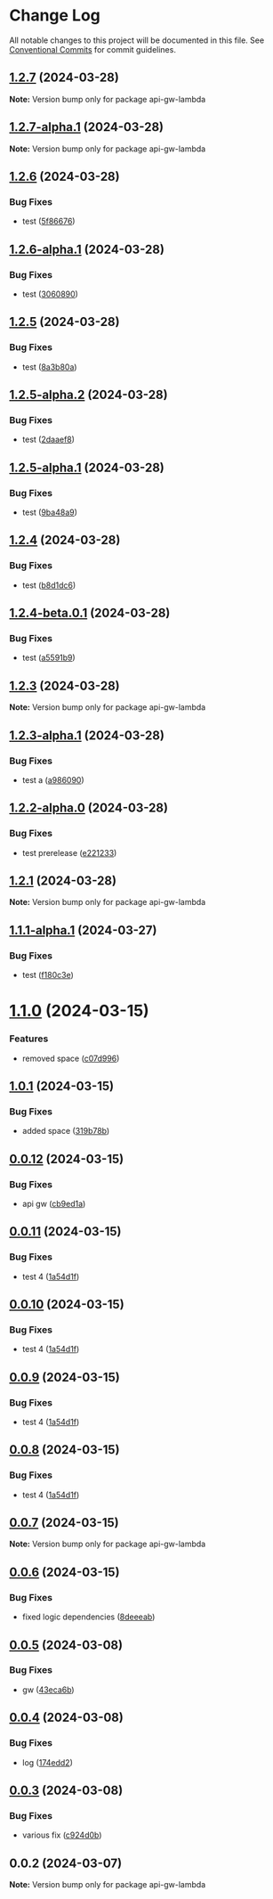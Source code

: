 # Change Log

All notable changes to this project will be documented in this file.
See [Conventional Commits](https://conventionalcommits.org) for commit guidelines.

## [1.2.7](https://github.com/Iustin-Burlacu/monorepo-aws-lambda-lerna/compare/v1.2.7-alpha.1...v1.2.7) (2024-03-28)

**Note:** Version bump only for package api-gw-lambda





## [1.2.7-alpha.1](https://github.com/Iustin-Burlacu/monorepo-aws-lambda-lerna/compare/v1.2.7-alpha.0...v1.2.7-alpha.1) (2024-03-28)

**Note:** Version bump only for package api-gw-lambda





## [1.2.6](https://github.com/Iustin-Burlacu/monorepo-aws-lambda-lerna/compare/v1.2.6-alpha.1...v1.2.6) (2024-03-28)


### Bug Fixes

* test ([5f86676](https://github.com/Iustin-Burlacu/monorepo-aws-lambda-lerna/commit/5f8667654e2f824a4b2ae674943f2948d2d64bbf))





## [1.2.6-alpha.1](https://github.com/Iustin-Burlacu/monorepo-aws-lambda-lerna/compare/v1.2.6-alpha.0...v1.2.6-alpha.1) (2024-03-28)


### Bug Fixes

* test ([3060890](https://github.com/Iustin-Burlacu/monorepo-aws-lambda-lerna/commit/30608908cb7fa8319a74849b7790fef56dd5ce25))





## [1.2.5](https://github.com/Iustin-Burlacu/monorepo-aws-lambda-lerna/compare/v1.2.5-alpha.2...v1.2.5) (2024-03-28)


### Bug Fixes

* test ([8a3b80a](https://github.com/Iustin-Burlacu/monorepo-aws-lambda-lerna/commit/8a3b80ab6a2d62d98f61d780beda2669295ccfe8))





## [1.2.5-alpha.2](https://github.com/Iustin-Burlacu/monorepo-aws-lambda-lerna/compare/v1.2.5-alpha.1...v1.2.5-alpha.2) (2024-03-28)


### Bug Fixes

* test ([2daaef8](https://github.com/Iustin-Burlacu/monorepo-aws-lambda-lerna/commit/2daaef85d0fe2684600b3586da31a780b2f4cc95))





## [1.2.5-alpha.1](https://github.com/Iustin-Burlacu/monorepo-aws-lambda-lerna/compare/v1.2.5-alpha.0...v1.2.5-alpha.1) (2024-03-28)


### Bug Fixes

* test ([9ba48a9](https://github.com/Iustin-Burlacu/monorepo-aws-lambda-lerna/commit/9ba48a98af8c631a1a0d49ae3e16efcda1e8f56f))





## [1.2.4](https://github.com/Iustin-Burlacu/monorepo-aws-lambda-lerna/compare/v1.2.4-beta.0.1...v1.2.4) (2024-03-28)


### Bug Fixes

* test ([b8d1dc6](https://github.com/Iustin-Burlacu/monorepo-aws-lambda-lerna/commit/b8d1dc6437b4a81fd44951df191338d95fdf73da))





## [1.2.4-beta.0.1](https://github.com/Iustin-Burlacu/monorepo-aws-lambda-lerna/compare/v1.2.4-beta.0.0...v1.2.4-beta.0.1) (2024-03-28)


### Bug Fixes

* test ([a5591b9](https://github.com/Iustin-Burlacu/monorepo-aws-lambda-lerna/commit/a5591b912e28d488dede0f51e8c5cdb6e900ce06))





## [1.2.3](https://github.com/Iustin-Burlacu/monorepo-aws-lambda-lerna/compare/v1.2.3-alpha.1...v1.2.3) (2024-03-28)

**Note:** Version bump only for package api-gw-lambda





## [1.2.3-alpha.1](https://github.com/Iustin-Burlacu/monorepo-aws-lambda-lerna/compare/v1.2.3-alpha.0...v1.2.3-alpha.1) (2024-03-28)


### Bug Fixes

* test a ([a986090](https://github.com/Iustin-Burlacu/monorepo-aws-lambda-lerna/commit/a986090e81bb645135d80df7a86dd1e8dbbb4356))





## [1.2.2-alpha.0](https://github.com/Iustin-Burlacu/monorepo-aws-lambda-lerna/compare/v1.2.1...v1.2.2-alpha.0) (2024-03-28)


### Bug Fixes

* test prerelease ([e221233](https://github.com/Iustin-Burlacu/monorepo-aws-lambda-lerna/commit/e22123338e12c134b171b16b1c2f24e50f3aaf94))





## [1.2.1](https://github.com/Iustin-Burlacu/monorepo-aws-lambda-lerna/compare/v1.2.0...v1.2.1) (2024-03-28)

**Note:** Version bump only for package api-gw-lambda





## [1.1.1-alpha.1](https://github.com/Iustin-Burlacu/monorepo-aws-lambda-lerna/compare/v1.1.1-alpha.0...v1.1.1-alpha.1) (2024-03-27)


### Bug Fixes

* test ([f180c3e](https://github.com/Iustin-Burlacu/monorepo-aws-lambda-lerna/commit/f180c3eda50cdc83355f8786b16ad8573913a14c))





# [1.1.0](https://github.com/Iustin-Burlacu/monorepo-aws-lambda-lerna/compare/v1.0.1...v1.1.0) (2024-03-15)


### Features

* removed space ([c07d996](https://github.com/Iustin-Burlacu/monorepo-aws-lambda-lerna/commit/c07d9964dc718faafc15a53d34811652f351aa4d))





## [1.0.1](https://github.com/Iustin-Burlacu/monorepo-aws-lambda-lerna/compare/v1.0.0...v1.0.1) (2024-03-15)


### Bug Fixes

* added space ([319b78b](https://github.com/Iustin-Burlacu/monorepo-aws-lambda-lerna/commit/319b78ba55f10ea6b2c7787f178f9ad736b03728))





## [0.0.12](https://github.com/Iustin-Burlacu/monorepo-aws-lambda-lerna/compare/v0.0.11...v0.0.12) (2024-03-15)


### Bug Fixes

* api gw ([cb9ed1a](https://github.com/Iustin-Burlacu/monorepo-aws-lambda-lerna/commit/cb9ed1ac5593b76ec2d3640e1e8f51ebdf580b08))





## [0.0.11](https://github.com/Iustin-Burlacu/monorepo-aws-lambda-lerna/compare/v0.0.7...v0.0.11) (2024-03-15)


### Bug Fixes

* test 4 ([1a54d1f](https://github.com/Iustin-Burlacu/monorepo-aws-lambda-lerna/commit/1a54d1fdc4c983e9d5add3976d45064f95369d5d))





## [0.0.10](https://github.com/Iustin-Burlacu/monorepo-aws-lambda-lerna/compare/v0.0.7...v0.0.10) (2024-03-15)


### Bug Fixes

* test 4 ([1a54d1f](https://github.com/Iustin-Burlacu/monorepo-aws-lambda-lerna/commit/1a54d1fdc4c983e9d5add3976d45064f95369d5d))





## [0.0.9](https://github.com/Iustin-Burlacu/monorepo-aws-lambda-lerna/compare/v0.0.7...v0.0.9) (2024-03-15)


### Bug Fixes

* test 4 ([1a54d1f](https://github.com/Iustin-Burlacu/monorepo-aws-lambda-lerna/commit/1a54d1fdc4c983e9d5add3976d45064f95369d5d))





## [0.0.8](https://github.com/Iustin-Burlacu/monorepo-aws-lambda-lerna/compare/v0.0.7...v0.0.8) (2024-03-15)


### Bug Fixes

* test 4 ([1a54d1f](https://github.com/Iustin-Burlacu/monorepo-aws-lambda-lerna/commit/1a54d1fdc4c983e9d5add3976d45064f95369d5d))





## [0.0.7](https://github.com/Iustin-Burlacu/monorepo-aws-lambda-lerna/compare/v0.0.6...v0.0.7) (2024-03-15)

**Note:** Version bump only for package api-gw-lambda





## [0.0.6](https://github.com/Iustin-Burlacu/monorepo-aws-lambda-lerna/compare/v0.0.5...v0.0.6) (2024-03-15)


### Bug Fixes

* fixed logic dependencies ([8deeeab](https://github.com/Iustin-Burlacu/monorepo-aws-lambda-lerna/commit/8deeeab358a041f052e0111493de1f238e7b9979))





## [0.0.5](https://github.com/Iustin-Burlacu/monorepo-aws-lambda-lerna/compare/v0.0.4...v0.0.5) (2024-03-08)


### Bug Fixes

* gw ([43eca6b](https://github.com/Iustin-Burlacu/monorepo-aws-lambda-lerna/commit/43eca6b4eece307b5185306017f2d9b820e8df70))





## [0.0.4](https://github.com/Iustin-Burlacu/monorepo-aws-lambda-lerna/compare/v0.0.3...v0.0.4) (2024-03-08)


### Bug Fixes

* log ([174edd2](https://github.com/Iustin-Burlacu/monorepo-aws-lambda-lerna/commit/174edd2eba326c13c1fc6c43095540de3f6ce2eb))





## [0.0.3](https://github.com/Iustin-Burlacu/monorepo-aws-lambda-lerna/compare/v0.0.2...v0.0.3) (2024-03-08)


### Bug Fixes

* various fix ([c924d0b](https://github.com/Iustin-Burlacu/monorepo-aws-lambda-lerna/commit/c924d0bbf09f96619dd8a6b715307afe4080cc52))





## 0.0.2 (2024-03-07)

**Note:** Version bump only for package api-gw-lambda
